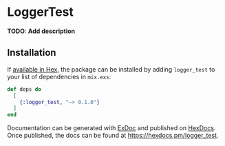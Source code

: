 # LoggerTest

**TODO: Add description**

## Installation

If [available in Hex](https://hex.pm/docs/publish), the package can be installed
by adding `logger_test` to your list of dependencies in `mix.exs`:

```elixir
def deps do
  [
    {:logger_test, "~> 0.1.0"}
  ]
end
```

Documentation can be generated with [ExDoc](https://github.com/elixir-lang/ex_doc)
and published on [HexDocs](https://hexdocs.pm). Once published, the docs can
be found at <https://hexdocs.pm/logger_test>.

